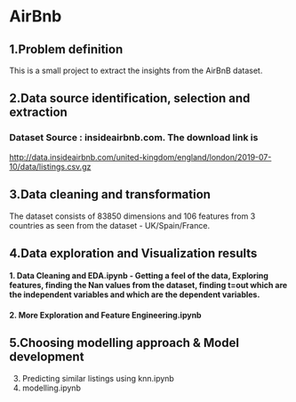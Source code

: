# AirBnb   
## 1.Problem definition   
This is a small project to extract the insights from the AirBnB dataset.   

## 2.Data source identification, selection and extraction
### Dataset Source : insideairbnb.com. The download link is
http://data.insideairbnb.com/united-kingdom/england/london/2019-07-10/data/listings.csv.gz

## 3.Data cleaning and transformation
The dataset consists of 83850 dimensions and 106 features from 3 countries as seen from the dataset - UK/Spain/France. 

## 4.Data exploration and Visualization results
#### 1. Data Cleaning and EDA.ipynb	- Getting a feel of the data, Exploring features, finding the Nan values from the dataset, finding t=out which are the independent variables and which are the dependent variables. 

#### 2. More Exploration and Feature Engineering.ipynb	

## 5.Choosing modelling approach & Model development
3. Predicting similar listings using knn.ipynb
4. modelling.ipynb
